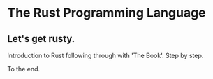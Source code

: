 # The Rust Programming Language
## Let's get rusty.
Introduction to Rust following through with 'The Book'.
Step by step.

To the end.